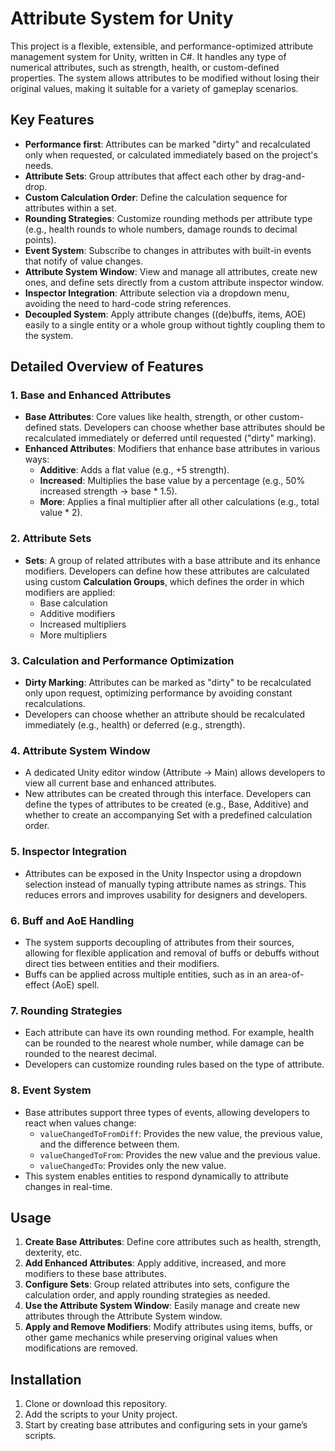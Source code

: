 # Attribute System for Unity

This project is a flexible, extensible, and performance-optimized attribute management system for Unity, written in C#. It handles any type of numerical attributes, such as strength, health, or custom-defined properties. The system allows attributes to be modified without losing their original values, making it suitable for a variety of gameplay scenarios.

## Key Features

- **Performance first**: Attributes can be marked "dirty" and recalculated only when requested, or calculated immediately based on the project's needs.
- **Attribute Sets**: Group attributes that affect each other by drag-and-drop.
- **Custom Calculation Order**: Define the calculation sequence for attributes within a set.
- **Rounding Strategies**: Customize rounding methods per attribute type (e.g., health rounds to whole numbers, damage rounds to decimal points).
- **Event System**: Subscribe to changes in attributes with built-in events that notify of value changes.
- **Attribute System Window**: View and manage all attributes, create new ones, and define sets directly from a custom attribute inspector window.
- **Inspector Integration**: Attribute selection via a dropdown menu, avoiding the need to hard-code string references.
- **Decoupled System**: Apply attribute changes ((de)buffs, items, AOE) easily to a single entity or a whole group without tightly coupling them to the system.
  
## Detailed Overview of Features

### 1. **Base and Enhanced Attributes**
   - **Base Attributes**: Core values like health, strength, or other custom-defined stats. Developers can choose whether base attributes should be recalculated immediately or deferred until requested ("dirty" marking).
   - **Enhanced Attributes**: Modifiers that enhance base attributes in various ways:
     - **Additive**: Adds a flat value (e.g., +5 strength).
     - **Increased**: Multiplies the base value by a percentage (e.g., 50% increased strength → base * 1.5).
     - **More**: Applies a final multiplier after all other calculations (e.g., total value * 2).

### 2. **Attribute Sets**
   - **Sets**: A group of related attributes with a base attribute and its enhance modifiers. Developers can define how these attributes are calculated using custom **Calculation Groups**, which defines the order in which modifiers are applied:
     - Base calculation
     - Additive modifiers
     - Increased multipliers
     - More multipliers

### 3. **Calculation and Performance Optimization**
   - **Dirty Marking**: Attributes can be marked as "dirty" to be recalculated only upon request, optimizing performance by avoiding constant recalculations.
   - Developers can choose whether an attribute should be recalculated immediately (e.g., health) or deferred (e.g., strength).

### 4. **Attribute System Window**
   - A dedicated Unity editor window (Attribute -> Main) allows developers to view all current base and enhanced attributes. 
   - New attributes can be created through this interface. Developers can define the types of attributes to be created (e.g., Base, Additive) and whether to create an accompanying Set with a predefined calculation order.

### 5. **Inspector Integration**
   - Attributes can be exposed in the Unity Inspector using a dropdown selection instead of manually typing attribute names as strings. This reduces errors and improves usability for designers and developers.

### 6. **Buff and AoE Handling**
   - The system supports decoupling of attributes from their sources, allowing for flexible application and removal of buffs or debuffs without direct ties between entities and their modifiers.
   - Buffs can be applied across multiple entities, such as in an area-of-effect (AoE) spell.

### 7. **Rounding Strategies**
   - Each attribute can have its own rounding method. For example, health can be rounded to the nearest whole number, while damage can be rounded to the nearest decimal.
   - Developers can customize rounding rules based on the type of attribute.

### 8. **Event System**
   - Base attributes support three types of events, allowing developers to react when values change:
     - `valueChangedToFromDiff`: Provides the new value, the previous value, and the difference between them.
     - `valueChangedToFrom`: Provides the new value and the previous value.
     - `valueChangedTo`: Provides only the new value.
   - This system enables entities to respond dynamically to attribute changes in real-time.

## Usage

1. **Create Base Attributes**: Define core attributes such as health, strength, dexterity, etc.
2. **Add Enhanced Attributes**: Apply additive, increased, and more modifiers to these base attributes.
3. **Configure Sets**: Group related attributes into sets, configure the calculation order, and apply rounding strategies as needed.
4. **Use the Attribute System Window**: Easily manage and create new attributes through the Attribute System window.
5. **Apply and Remove Modifiers**: Modify attributes using items, buffs, or other game mechanics while preserving original values when modifications are removed.

## Installation

1. Clone or download this repository.
2. Add the scripts to your Unity project.
3. Start by creating base attributes and configuring sets in your game’s scripts.